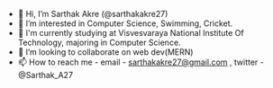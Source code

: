 - 👋 Hi, I’m Sarthak Akre (@sarthakakre27)
- 👀 I’m interested in Computer Science, Swimming, Cricket.
- 🌱 I'm currently studying at Visvesvaraya National Institute Of Technology, majoring in Computer Science.
- 💞️ I’m looking to collaborate on web dev(MERN)
- 📫 How to reach me - email - sarthakakre27@gmail.com , twitter - @Sarthak_A27

<!---
sarthakakre27/sarthakakre27 is a ✨ special ✨ repository because its `README.md` (this file) appears on your GitHub profile.
You can click the Preview link to take a look at your changes.
--->
